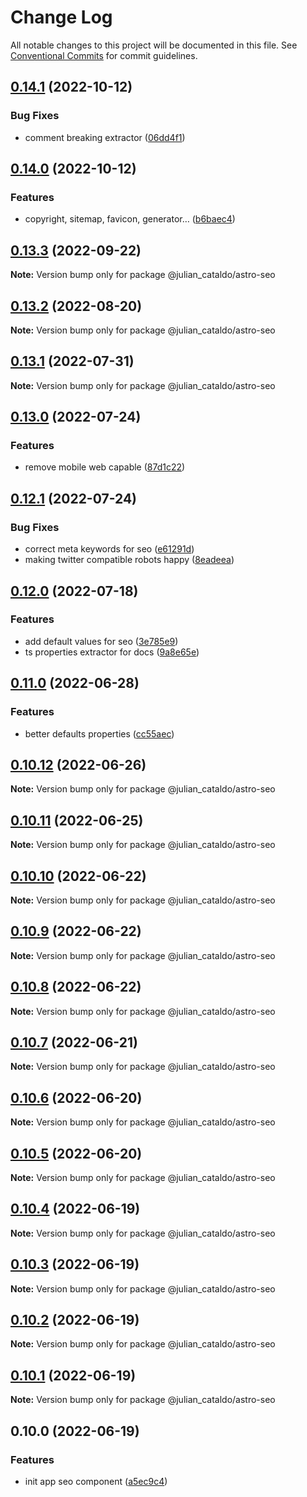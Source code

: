 # Change Log

All notable changes to this project will be documented in this file.
See [Conventional Commits](https://conventionalcommits.org) for commit guidelines.

## [0.14.1](https://github.com/JulianCataldo/web-garden/compare/@julian_cataldo/astro-seo@0.14.0...@julian_cataldo/astro-seo@0.14.1) (2022-10-12)


### Bug Fixes

* comment breaking extractor ([06dd4f1](https://github.com/JulianCataldo/web-garden/commit/06dd4f1278a4525c0dd2938bbadf2430b242d8be))



## [0.14.0](https://github.com/JulianCataldo/web-garden/compare/@julian_cataldo/astro-seo@0.13.3...@julian_cataldo/astro-seo@0.14.0) (2022-10-12)


### Features

* copyright, sitemap, favicon, generator… ([b6baec4](https://github.com/JulianCataldo/web-garden/commit/b6baec430ba9c4e8693d6bdc22a7baae2667e710))



## [0.13.3](https://github.com/JulianCataldo/web-garden/compare/@julian_cataldo/astro-seo@0.13.2...@julian_cataldo/astro-seo@0.13.3) (2022-09-22)

**Note:** Version bump only for package @julian_cataldo/astro-seo





## [0.13.2](https://github.com/JulianCataldo/web-garden/compare/@julian_cataldo/astro-seo@0.13.1...@julian_cataldo/astro-seo@0.13.2) (2022-08-20)

**Note:** Version bump only for package @julian_cataldo/astro-seo





## [0.13.1](https://github.com/JulianCataldo/web-garden/compare/@julian_cataldo/astro-seo@0.13.0...@julian_cataldo/astro-seo@0.13.1) (2022-07-31)

**Note:** Version bump only for package @julian_cataldo/astro-seo





## [0.13.0](https://github.com/JulianCataldo/web-garden/compare/@julian_cataldo/astro-seo@0.12.1...@julian_cataldo/astro-seo@0.13.0) (2022-07-24)


### Features

* remove mobile web capable ([87d1c22](https://github.com/JulianCataldo/web-garden/commit/87d1c22275381be50f6ba45f2cd8f3c528da04ec))



## [0.12.1](https://github.com/JulianCataldo/web-garden/compare/@julian_cataldo/astro-seo@0.12.0...@julian_cataldo/astro-seo@0.12.1) (2022-07-24)


### Bug Fixes

* correct meta keywords for seo ([e61291d](https://github.com/JulianCataldo/web-garden/commit/e61291d3c4f42ceda591f0ba9358de8db5608736))
* making twitter compatible robots happy ([8eadeea](https://github.com/JulianCataldo/web-garden/commit/8eadeea23673ef029109b308def53ec9c38e714d))



## [0.12.0](https://github.com/JulianCataldo/web-garden/compare/@julian_cataldo/astro-seo@0.11.0...@julian_cataldo/astro-seo@0.12.0) (2022-07-18)

### Features

- add default values for seo ([3e785e9](https://github.com/JulianCataldo/web-garden/commit/3e785e9217892d5966d97fbaed908c360c0315bb))
- ts properties extractor for docs ([9a8e65e](https://github.com/JulianCataldo/web-garden/commit/9a8e65ed1b11f5ab70596fad34bd839cb41ee7dc))

## [0.11.0](https://github.com/JulianCataldo/web-garden/compare/@julian_cataldo/astro-seo@0.10.12...@julian_cataldo/astro-seo@0.11.0) (2022-06-28)

### Features

- better defaults properties ([cc55aec](https://github.com/JulianCataldo/web-garden/commit/cc55aecd0ea8051ab268c391cb5a28372d7ca896))

## [0.10.12](https://github.com/JulianCataldo/web-garden/compare/@julian_cataldo/astro-seo@0.10.11...@julian_cataldo/astro-seo@0.10.12) (2022-06-26)

**Note:** Version bump only for package @julian_cataldo/astro-seo

## [0.10.11](https://github.com/JulianCataldo/web-garden/compare/@julian_cataldo/astro-seo@0.10.10...@julian_cataldo/astro-seo@0.10.11) (2022-06-25)

**Note:** Version bump only for package @julian_cataldo/astro-seo

## [0.10.10](https://github.com/JulianCataldo/web-garden/compare/@julian_cataldo/astro-seo@0.10.9...@julian_cataldo/astro-seo@0.10.10) (2022-06-22)

**Note:** Version bump only for package @julian_cataldo/astro-seo

## [0.10.9](https://github.com/JulianCataldo/web-garden/compare/@julian_cataldo/astro-seo@0.10.8...@julian_cataldo/astro-seo@0.10.9) (2022-06-22)

**Note:** Version bump only for package @julian_cataldo/astro-seo

## [0.10.8](https://github.com/JulianCataldo/web-garden/compare/@julian_cataldo/astro-seo@0.10.7...@julian_cataldo/astro-seo@0.10.8) (2022-06-22)

**Note:** Version bump only for package @julian_cataldo/astro-seo

## [0.10.7](https://github.com/JulianCataldo/web-garden/compare/@julian_cataldo/astro-seo@0.10.6...@julian_cataldo/astro-seo@0.10.7) (2022-06-21)

**Note:** Version bump only for package @julian_cataldo/astro-seo

## [0.10.6](https://github.com/JulianCataldo/web-garden/compare/@julian_cataldo/astro-seo@0.10.5...@julian_cataldo/astro-seo@0.10.6) (2022-06-20)

**Note:** Version bump only for package @julian_cataldo/astro-seo

## [0.10.5](https://github.com/JulianCataldo/web-garden/compare/@julian_cataldo/astro-seo@0.10.4...@julian_cataldo/astro-seo@0.10.5) (2022-06-20)

**Note:** Version bump only for package @julian_cataldo/astro-seo

## [0.10.4](https://github.com/JulianCataldo/web-garden/compare/@julian_cataldo/astro-seo@0.10.3...@julian_cataldo/astro-seo@0.10.4) (2022-06-19)

**Note:** Version bump only for package @julian_cataldo/astro-seo

## [0.10.3](https://github.com/JulianCataldo/web-garden/compare/@julian_cataldo/astro-seo@0.10.2...@julian_cataldo/astro-seo@0.10.3) (2022-06-19)

**Note:** Version bump only for package @julian_cataldo/astro-seo

## [0.10.2](https://github.com/JulianCataldo/web-garden/compare/@julian_cataldo/astro-seo@0.10.1...@julian_cataldo/astro-seo@0.10.2) (2022-06-19)

**Note:** Version bump only for package @julian_cataldo/astro-seo

## [0.10.1](https://github.com/JulianCataldo/web-garden/compare/@julian_cataldo/astro-seo@0.10.0...@julian_cataldo/astro-seo@0.10.1) (2022-06-19)

**Note:** Version bump only for package @julian_cataldo/astro-seo

## 0.10.0 (2022-06-19)

### Features

- init app seo component ([a5ec9c4](https://github.com/JulianCataldo/web-garden/commit/a5ec9c4e6de454addc0b9c499d28f0f6b3ea3515))
